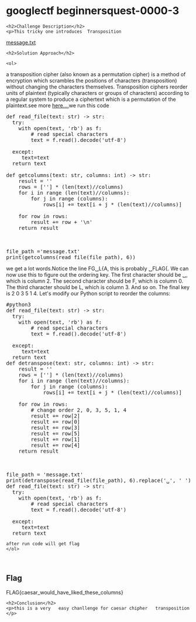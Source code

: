<!DOCTYPE html>
<html>

<body>
    <h1>googlectf beginnersquest-0000-3</h1>

    <h2>Challenge Description</h2>
    <p>This tricky one introduces  Transposition

   <a href="https://cybersecctf.github.io/blog/2024/googlectf/beginners-quest/0000/3/message.txt">message.txt</a>                                       
</p>
 
    <h2>Solution Approach</h2>
    
    <ol>
a transposition cipher (also known as a permutation cipher) is a method of encryption which scrambles the positions of characters (transposition) without changing the characters themselves. Transposition ciphers reorder units of plaintext (typically characters or groups of characters) according to a regular system to produce a ciphertext which is a permutation of the plaintext.see more  <a href="https://en.wikipedia.org/wiki/Transposition_cipher">here....</a>we run this code
<pre>
def read_file(text: str) -> str:
  try:     
    with open(text, 'rb') as f:
        # read special characters
        text = f.read().decode('utf-8')
            
  except:      
     text=text
  return text

def getcolumns(text: str, columns: int) -> str:
    result = ''
    rows = [''] * (len(text)//columns)
    for i in range (len(text)//columns):
        for j in range (columns):
            rows[i] += text[i + j * (len(text)//columns)]

    for row in rows:
        result += row + '\n'
    return result



file_path ='message.txt'
print(getcolumns(read_file(file_path), 6))
</pre>
 we get a lot words.Notice the line FG␣L{A, this is probably ␣FLAG{. We can now use this to figure out the ordering key. The first character should be ␣, which is column 2. The second character should be F, which is column 0. The third character should be L, which is column 3. And so on.
The final key is 2 0 3 5 1 4.
Let's modify our Python script to reorder the columns:
<pre>
#python3
def read_file(text: str) -> str:
  try:     
    with open(text, 'rb') as f:
        # read special characters
        text = f.read().decode('utf-8')
            
  except:      
     text=text
  return text
def detranspose(text: str, columns: int) -> str:
    result = ''
    rows = [''] * (len(text)//columns)
    for i in range (len(text)//columns):
        for j in range (columns):
            rows[i] += text[i + j * (len(text)//columns)]

    for row in rows:
        # change order 2, 0, 3, 5, 1, 4
        result += row[2]
        result += row[0]
        result += row[3]
        result += row[5]
        result += row[1]
        result += row[4]
    return result



file_path = 'message.txt'
print(detranspose(read_file(file_path), 6).replace('␣', ' '))
def read_file(text: str) -> str:
  try:     
    with open(text, 'rb') as f:
        # read special characters
        text = f.read().decode('utf-8')
            
  except:      
     text=text
  return text
</pre>       
    after run code will get flag
    </ol>
<br>
    <h2>Flag</h2>
    <p class="flag">FLAG{caesar_would_have_liked_these_columns}
</p>

    <h2>Conclusion</h2>
    <p>this is a very   easy chanllenge for caesar chipher   transposition  </p>
</body>
</html>


 
